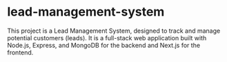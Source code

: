 # lead-management-system
This project is a Lead Management System, designed to track and manage potential customers (leads). It is a full-stack web application built with Node.js, Express, and MongoDB for the backend and Next.js for the frontend.
